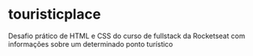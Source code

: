 # touristicplace

Desafio prático de HTML e CSS do curso de fullstack da Rocketseat com informações sobre um determinado ponto turístico
